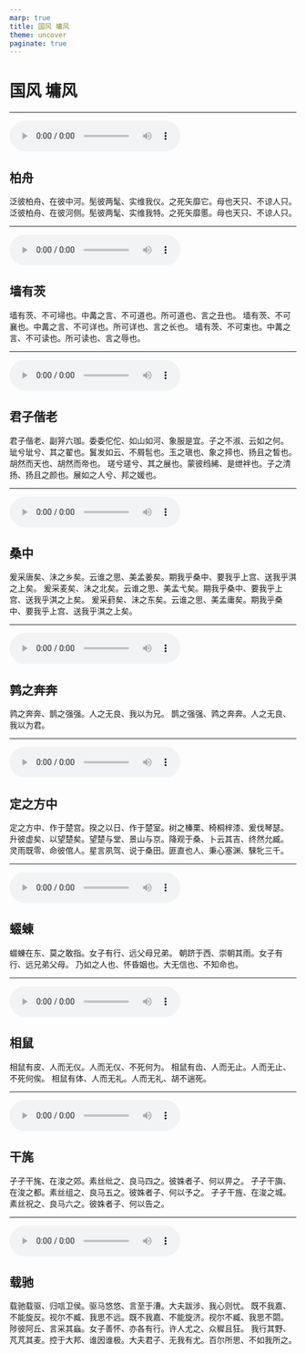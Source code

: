 ```yaml
---
marp: true
title: 国风 墉风
theme: uncover
paginate: true
---
```


# 国风 墉风

---

![](assets/audios/04/1.mp3)

## 柏舟

泛彼柏舟、在彼中河。髧彼两髦、实维我仪。之死矢靡它。母也天只、不谅人只。
泛彼柏舟、在彼河侧。髧彼两髦、实维我特。之死矢靡慝。母也天只、不谅人只。

---

![](assets/audios/04/2.mp3)

## 墙有茨

墙有茨、不可埽也。中冓之言、不可道也。所可道也、言之丑也。
墙有茨、不可襄也。中冓之言、不可详也。所可详也、言之长也。
墙有茨、不可束也。中冓之言、不可读也。所可读也、言之辱也。

---

![](assets/audios/04/3.mp3)

## 君子偕老

君子偕老、副笄六珈。委委佗佗、如山如河、象服是宜。子之不淑、云如之何。
玼兮玼兮、其之翟也。鬒发如云、不屑髢也。玉之瑱也、象之揥也、扬且之皙也。胡然而天也、胡然而帝也。
瑳兮瑳兮、其之展也。蒙彼绉絺、是绁袢也。子之清扬、扬且之颜也。展如之人兮、邦之媛也。

---

![](assets/audios/04/4.mp3)

## 桑中

爰采唐矣、沬之乡矣。云谁之思、美孟姜矣。期我乎桑中、要我乎上宫、送我乎淇之上矣。
爰采麦矣、沬之北矣。云谁之思、美孟弋矣。期我乎桑中、要我乎上宫、送我乎淇之上矣。
爰采葑矣、沬之东矣。云谁之思、美孟庸矣。期我乎桑中、要我乎上宫、送我乎淇之上矣。

---

![](assets/audios/04/5.mp3)

## 鹑之奔奔

鹑之奔奔、鹊之强强。人之无良、我以为兄。
鹊之强强、鹑之奔奔。人之无良、我以为君。

---

![](assets/audios/04/6.mp3)

## 定之方中

定之方中、作于楚宫。揆之以日、作于楚室。树之榛栗、椅桐梓漆、爰伐琴瑟。
升彼虚矣、以望楚矣。望楚与堂、景山与京。降观于桑、卜云其吉、终然允臧。
灵雨既零、命彼倌人。星言夙驾、说于桑田。匪直也人、秉心塞渊、騋牝三千。

---

![](assets/audios/04/7.mp3)

## 蝃蝀

蝃蝀在东、莫之敢指。女子有行、远父母兄弟。
朝跻于西、崇朝其雨。女子有行、远兄弟父母。
乃如之人也、怀昏姻也。大无信也、不知命也。

---

![](assets/audios/04/8.mp3)

## 相鼠

相鼠有皮、人而无仪。人而无仪、不死何为。
相鼠有齿、人而无止。人而无止、不死何俟。
相鼠有体、人而无礼。人而无礼、胡不遄死。

---

![](assets/audios/04/9.mp3)

## 干旄

孑孑干旄、在浚之郊。素丝纰之、良马四之。彼姝者子、何以畀之。
孑孑干旟、在浚之都。素丝组之、良马五之。彼姝者子、何以予之。
孑孑干旌、在浚之城。素丝祝之、良马六之。彼姝者子、何以告之。

---

![](assets/audios/04/10.mp3)

## 载驰

载驰载驱、归唁卫侯。驱马悠悠、言至于漕。大夫跋涉、我心则忧。
既不我嘉、不能旋反。视尔不臧、我思不远。既不我嘉、不能旋济。视尔不臧、我思不閟。
陟彼阿丘、言采其蝱。女子善怀、亦各有行。许人尤之、众穉且狂。
我行其野、芃芃其麦。控于大邦、谁因谁极。大夫君子、无我有尤。百尔所思、不如我所之。


